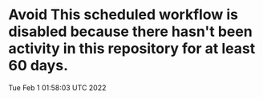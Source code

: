 # Avoid This scheduled workflow is disabled because there hasn't been activity in this repository for at least 60 days.
Tue Feb  1 01:58:03 UTC 2022
